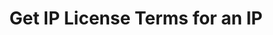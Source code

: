 ---
title: Get IP License Terms for an IP
excerpt: Retrieve IP License Terms associated with an IP ID
api:
  file: temp_swagger.json
  operationId: get_api-v3-licenses-ip-terms-ipid
hidden: false
---